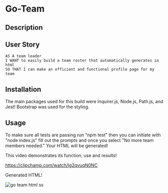 # Go-Team

## Description

## User Story
```
AS A team leader
I WANT to easily build a team roster that automatically generates in html
SO THAT I can make an efficient and functional profile page for my team

```

## Installation

The main packages used for this build were Inquirer.js, Node.js, Path.js, and Jest! Bootstrap was used for the styling.

## Usage

To make sure all tests are passing run "npm test" then you can initiate with "node index.js" fill out the prompts and once you select "No more team members needed." Your HTML will be generated!

This video demonstrates its function, use and results!

https://clipchamp.com/watch/lg2qvuqN0NC

Generated HTML!

![go team html ss](https://user-images.githubusercontent.com/112601209/225131977-01596233-8896-4dae-9929-d873419476d7.jpg)
